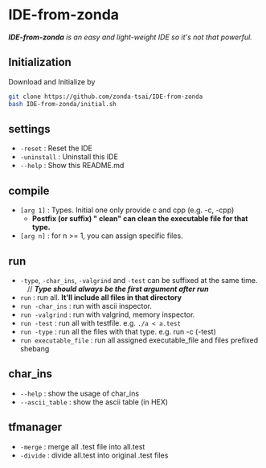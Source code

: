 # IDE-from-zonda

***IDE-from-zonda** is an easy and light-weight IDE so it's not that powerful.*  

## Initialization

Download and Initialize by 
```sh  
git clone https://github.com/zonda-tsai/IDE-from-zonda
bash IDE-from-zonda/initial.sh
```
  
## settings

   - `-reset`     : Reset the IDE  
   - `-uninstall` : Uninstall this IDE
   - `--help`     : Show this README.md

## compile

   - `[arg 1]` : Types. Initial one only provide c and cpp (e.g. -c, -cpp)  
       + **Postfix (or suffix) " clean" can clean the executable file for that type.**  
   - `[arg n]` : for n >= 1, you can assign specific files.

## run
   - `-type`, `-char_ins`, `-valgrind` and `-test` can be suffixed at the same time.  
&emsp;// ***Type should always be the first argument after run***  
   - ``run``                 : run all. **It'll include all files in that directory**  
   - ``run -char_ins``       : run with ascii inspector.  
   - ``run -valgrind``       : run with valgrind, memory inspector.  
   - ``run -test``           : run all with testfile. e.g. `./a < a.test`  
   - ``run -type``           : run all the files with that type. e.g. run -c (-test)  
   - ``run executable_file`` : run all assigned executable_file and files prefixed shebang

## char_ins
   - ``--help``        : show the usage of char_ins
   - ``--ascii_table`` : show the ascii table (in HEX)  

## tfmanager
   - ``-merge``  : merge all .test file into all.test  
   - ``-divide`` : divide all.test into original .test files  
